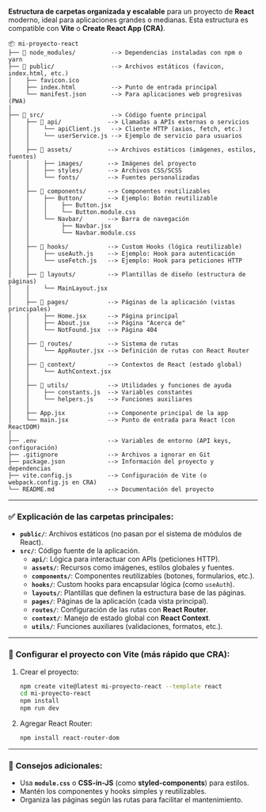 **Estructura de carpetas organizada y escalable** para un proyecto de **React** moderno, ideal para aplicaciones grandes o medianas. Esta estructura es compatible con **Vite** o **Create React App (CRA)**.

```
📦 mi-proyecto-react
├── 📂 node_modules/          --> Dependencias instaladas con npm o yarn
├── 📂 public/                --> Archivos estáticos (favicon, index.html, etc.)
│    ├── favicon.ico
│    ├── index.html          --> Punto de entrada principal
│    └── manifest.json       --> Para aplicaciones web progresivas (PWA)
│
├── 📂 src/                   --> Código fuente principal
│    ├── 📂 api/             --> Llamadas a APIs externas o servicios
│    │    └── apiClient.js   --> Cliente HTTP (axios, fetch, etc.)
│    │    └── userService.js --> Ejemplo de servicio para usuarios
│    │
│    ├── 📂 assets/          --> Archivos estáticos (imágenes, estilos, fuentes)
│    │    ├── images/       --> Imágenes del proyecto
│    │    ├── styles/       --> Archivos CSS/SCSS
│    │    └── fonts/        --> Fuentes personalizadas
│    │
│    ├── 📂 components/      --> Componentes reutilizables
│    │    ├── Button/       --> Ejemplo: Botón reutilizable
│    │    │    ├── Button.jsx
│    │    │    └── Button.module.css
│    │    └── Navbar/       --> Barra de navegación
│    │         ├── Navbar.jsx
│    │         └── Navbar.module.css
│    │
│    ├── 📂 hooks/           --> Custom Hooks (lógica reutilizable)
│    │    ├── useAuth.js    --> Ejemplo: Hook para autenticación
│    │    └── useFetch.js   --> Ejemplo: Hook para peticiones HTTP
│    │
│    ├── 📂 layouts/         --> Plantillas de diseño (estructura de páginas)
│    │    └── MainLayout.jsx
│    │
│    ├── 📂 pages/           --> Páginas de la aplicación (vistas principales)
│    │    ├── Home.jsx      --> Página principal
│    │    ├── About.jsx     --> Página "Acerca de"
│    │    └── NotFound.jsx  --> Página 404
│    │
│    ├── 📂 routes/          --> Sistema de rutas
│    │    └── AppRouter.jsx --> Definición de rutas con React Router
│    │
│    ├── 📂 context/         --> Contextos de React (estado global)
│    │    └── AuthContext.jsx
│    │
│    ├── 📂 utils/           --> Utilidades y funciones de ayuda
│    │    ├── constants.js  --> Variables constantes
│    │    └── helpers.js    --> Funciones auxiliares
│    │
│    ├── App.jsx            --> Componente principal de la app
│    └── main.jsx           --> Punto de entrada para React (con ReactDOM)
│
├── .env                    --> Variables de entorno (API keys, configuración)
├── .gitignore              --> Archivos a ignorar en Git
├── package.json            --> Información del proyecto y dependencias
├── vite.config.js          --> Configuración de Vite (o webpack.config.js en CRA)
└── README.md               --> Documentación del proyecto
```

---

### ✅ **Explicación de las carpetas principales:**

- **`public/`**: Archivos estáticos (no pasan por el sistema de módulos de React).
- **`src/`**: Código fuente de la aplicación.
  - **`api/`**: Lógica para interactuar con APIs (peticiones HTTP).
  - **`assets/`**: Recursos como imágenes, estilos globales y fuentes.
  - **`components/`**: Componentes reutilizables (botones, formularios, etc.).
  - **`hooks/`**: Custom hooks para encapsular lógica (como `useAuth`).
  - **`layouts/`**: Plantillas que definen la estructura base de las páginas.
  - **`pages/`**: Páginas de la aplicación (cada vista principal).
  - **`routes/`**: Configuración de las rutas con **React Router**.
  - **`context/`**: Manejo de estado global con **React Context**.
  - **`utils/`**: Funciones auxiliares (validaciones, formatos, etc.).

---

### 📌 **Configurar el proyecto con Vite (más rápido que CRA):**

1. Crear el proyecto:

   ```bash
   npm create vite@latest mi-proyecto-react --template react
   cd mi-proyecto-react
   npm install
   npm run dev
   ```

2. Agregar React Router:
   ```bash
   npm install react-router-dom
   ```

---

### 📘 **Consejos adicionales:**

- Usa **`module.css`** o **CSS-in-JS** (como **styled-components**) para estilos.
- Mantén los componentes y hooks simples y reutilizables.
- Organiza las páginas según las rutas para facilitar el mantenimiento.
